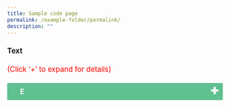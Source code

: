 ```yaml
---
title: Sample code page
permalink: /example-folder/permalink/
description: ""
---
```

<p style="font-size:120%; margin-top: 0px; margin-bottom:20px; line-height:1.35; padding:10px 0 0 0"><b>Text</b></p><p style="font-size:120%; color:red; margin-top: 0px; margin-bottom:20px; line-height:1.35;">(Click ‘+’ to expand for details)</p><input type="checkbox" id="Environment"><label for="Environment" style="background-color: #60C090; color:#f7f7f7;"><b>E</b></label>
<div class="content" style="background-color:#edf4fa;">
<p style="font-size:18px; margin-top: 2px; margin-bottom:0px; line-height:1.35;">Loreum Ipsum.</p></div>

<table style="font-size:120%">
	
<style>
td {
		display: table-cell;
		vertical-align: middle;
}
input {
    display: none;
}
label {
    display: block;    
	  font-size: 120%;
    padding: 10px 30px;
    margin: 0 0 1px 0;
    cursor: pointer;
    background: #153855;
    border-radius: 3px;
    color: #FFF;
    transition: ease .5s;
	 position: relative;
}
label:hover {
    background: #346f9e;
}
label::after {
	font-family: "Font Awesome 5 Free";
	content: '\271A';
	font-weight: bold;
	font-size: 22px;
	position: absolute;
	right: 10px;
	top: 6px;
}
input:checked + label::after {
	content: '\2716';
}
.content {
    background: #FFFFFF;
    padding: 10px 25px;
    margin: 0 0 1px 0;
    border-radius: 3px;
}
input + label + .content {
    display: none;
}
input:checked + label + .content {
    display: block;
}
</style>	
</table>